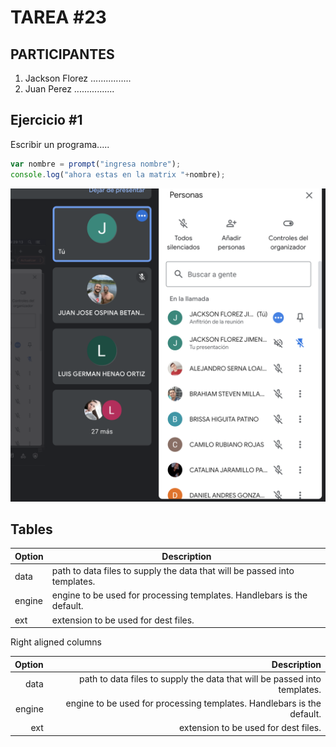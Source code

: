 # TAREA #23

## PARTICIPANTES
1. Jackson Florez ................
2. Juan Perez ................

## Ejercicio #1
Escribir un programa.....

```javascript
var nombre = prompt("ingresa nombre");
console.log("ahora estas en la matrix "+nombre);
```

![I1](https://github.com/jackmaf/javascript/blob/master/images/foto_prueba.png)

## Tables

| Option | Description |
| ------ | ----------- |
| data   | path to data files to supply the data that will be passed into templates. |
| engine | engine to be used for processing templates. Handlebars is the default. |
| ext    | extension to be used for dest files. |

Right aligned columns

| Option | Description |
| ------:| -----------:|
| data   | path to data files to supply the data that will be passed into templates. |
| engine | engine to be used for processing templates. Handlebars is the default. |
| ext    | extension to be used for dest files. |
